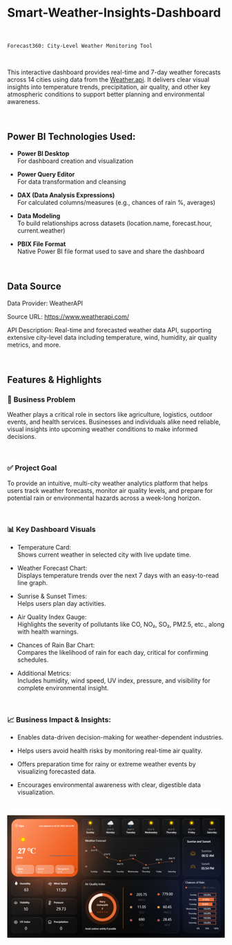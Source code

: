 # Smart-Weather-Insights-Dashboard

<br>

` Forecast360: City-Level Weather Monitoring Tool `

<br>

This interactive dashboard provides real-time and 7-day weather forecasts across 14 cities using data from the [Weather.api](https://www.weatherapi.com/). It delivers clear visual insights into temperature trends, precipitation, air quality, and other key atmospheric conditions to support better planning and environmental awareness.

<br>

## **Power BI Technologies Used:**

- **Power BI Desktop** <br>
           For dashboard creation and visualization

- **Power Query Editor** <br>
           For data transformation and cleansing

- **DAX (Data Analysis Expressions)** <br>
           For calculated columns/measures (e.g., chances of rain %, averages)

- **Data Modeling** <br>
          To build relationships across datasets (location.name, forecast.hour, current.weather)

- **PBIX File Format** <br>
          Native Power BI file format used to save and share the dashboard  <br>

<br>

## **Data Source**

Data Provider: WeatherAPI <br>

Source URL: https://www.weatherapi.com/ <br>

API Description: Real-time and forecasted weather data API, supporting extensive city-level data including temperature, wind, humidity, air quality metrics, and more.

<br>

## **Features & Highlights** <br>

### 🎯 **Business Problem** <br>

Weather plays a critical role in sectors like agriculture, logistics, outdoor events, and health services. Businesses and individuals alike need reliable, visual insights into upcoming weather conditions to make informed decisions. <br>

<br>

### ✅ **Project Goal** <br>

To provide an intuitive, multi-city weather analytics platform that helps users track weather forecasts, monitor air quality levels, and prepare for potential rain or environmental hazards across a week-long horizon. <br>

<br>

### 📊 **Key Dashboard Visuals**

- Temperature Card: <br> 
        Shows current weather in selected city with live update time.

- Weather Forecast Chart: <br> 
        Displays temperature trends over the next 7 days with an easy-to-read line graph.

- Sunrise & Sunset Times: <br> 
        Helps users plan day activities.

- Air Quality Index Gauge: <br> 
        Highlights the severity of pollutants like CO, NO₂, SO₂, PM2.5, etc., along with health warnings.

- Chances of Rain Bar Chart: <br> 
        Compares the likelihood of rain for each day, critical for confirming schedules.

- Additional Metrics: <br> 
        Includes humidity, wind speed, UV index, pressure, and visibility for complete environmental insight. 

<br>

### 📈 **Business Impact & Insights:**

- Enables data-driven decision-making for weather-dependent industries.

- Helps users avoid health risks by monitoring real-time air quality.

- Offers preparation time for rainy or extreme weather events by visualizing forecasted data.

- Encourages environmental awareness with clear, digestible data visualization.

<br>

![Dashboard Preview](https://github.com/purvadewangan/Smart-Weather-Insights-Dashboard/blob/main/Power%20BI%20Weather%20Dashboard%20by%20Purva.png)
